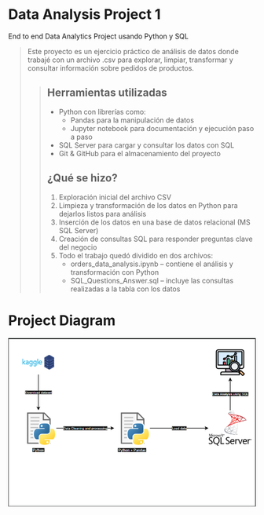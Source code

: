 # Data Analysis Project 1
End to end Data Analytics Project usando Python y SQL

> Este proyecto es un ejercicio práctico de análisis de datos donde trabajé con un archivo .csv para explorar, limpiar, transformar y consultar información sobre pedidos de productos.
>> ## Herramientas utilizadas
>> - Python con librerías como:
>>   - Pandas para la manipulación de datos
>>   - Jupyter notebook para documentación y ejecución paso a paso
>> - SQL Server para cargar y consultar los datos con SQL
>> - Git & GitHub para el almacenamiento del proyecto
>> 
>> ## ¿Qué se hizo?
>> 1. Exploración inicial del archivo CSV
>> 2. Limpieza y transformación de los datos en Python para dejarlos listos para análisis
>> 3. Inserción de los datos en una base de datos relacional (MS SQL Server)
>> 4. Creación de consultas SQL para responder preguntas clave del negocio
>> 5. Todo el trabajo quedó dividido en dos archivos:
>>     - orders_data_analysis.ipynb – contiene el análisis y transformación con Python
>>     - SQL_Questions_Answer.sql – incluye las consultas realizadas a la tabla con los datos

# Project Diagram
![Project Diagram!](Project_diagram.png)
